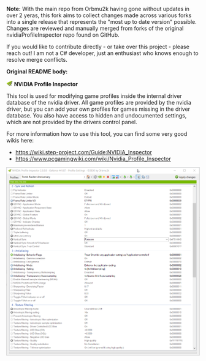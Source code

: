 **Note:**
With the main repo from Orbmu2k having gone without updates in over 2 yeras, this fork aims to collect changes made across various forks into a single release that represents the "most up to date version" possible. Changes are reviewed and manually merged from forks of the original nvidiaProfileInspector repo found on GitHub.

If you would like to contribute directly - or take over this project - please reach out! I am not a C# developer, just an enthusiast who knows enough to resolve merge conflicts.

**Original README body:**

![](/nspector/Images/n1-016.png) **NVIDIA Profile Inspector**

This tool is used for modifying game profiles inside the internal driver database of the nvidia driver.
All game profiles are provided by the nvidia driver, but you can add your own profiles for games missing in the driver database.
You also have access to hidden and undocumented settings, which are not provided by the drivers control panel.

For more information how to use this tool, you can find some very good wikis here:
* https://wiki.step-project.com/Guide:NVIDIA_Inspector
* https://www.pcgamingwiki.com/wiki/Nvidia_Profile_Inspector

![](npi_screenshot.png)
